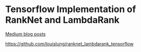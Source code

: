 # Tensorflow Implementation of RankNet and LambdaRank

[Medium blog posts](https://louiskitlunglaw.medium.com/ranknet-factorised-ranknet-lambdarank-explained-implementation-via-tensorflow-2-0-part-i-1e71d8923132)

https://github.com/louislung/ranknet_lambdarank_tensorflow
